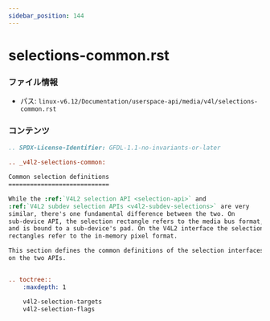 ```yaml
---
sidebar_position: 144
---
```

# selections-common.rst

### ファイル情報

- パス: `linux-v6.12/Documentation/userspace-api/media/v4l/selections-common.rst`

### コンテンツ

```rst
.. SPDX-License-Identifier: GFDL-1.1-no-invariants-or-later

.. _v4l2-selections-common:

Common selection definitions
============================

While the :ref:`V4L2 selection API <selection-api>` and
:ref:`V4L2 subdev selection APIs <v4l2-subdev-selections>` are very
similar, there's one fundamental difference between the two. On
sub-device API, the selection rectangle refers to the media bus format,
and is bound to a sub-device's pad. On the V4L2 interface the selection
rectangles refer to the in-memory pixel format.

This section defines the common definitions of the selection interfaces
on the two APIs.


.. toctree::
    :maxdepth: 1

    v4l2-selection-targets
    v4l2-selection-flags

```
